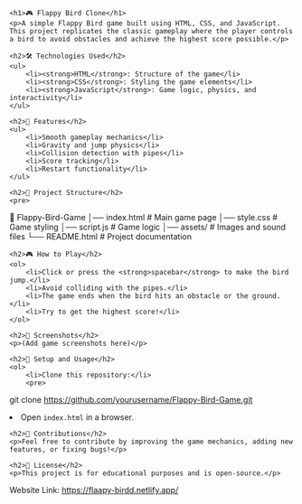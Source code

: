 <!DOCTYPE html>
<html lang="en">
<head>
    <meta charset="UTF-8">
    <meta name="viewport" content="width=device-width, initial-scale=1.0">
    <title>Flappy Bird Game - README</title>
</head>
<body>

    <h1>🎮 Flappy Bird Clone</h1>
    <p>A simple Flappy Bird game built using HTML, CSS, and JavaScript. This project replicates the classic gameplay where the player controls a bird to avoid obstacles and achieve the highest score possible.</p>

    <h2>🛠️ Technologies Used</h2>
    <ul>
        <li><strong>HTML</strong>: Structure of the game</li>
        <li><strong>CSS</strong>: Styling the game elements</li>
        <li><strong>JavaScript</strong>: Game logic, physics, and interactivity</li>
    </ul>

    <h2>🚀 Features</h2>
    <ul>
        <li>Smooth gameplay mechanics</li>
        <li>Gravity and jump physics</li>
        <li>Collision detection with pipes</li>
        <li>Score tracking</li>
        <li>Restart functionality</li>
    </ul>

    <h2>📂 Project Structure</h2>
    <pre>
📂 Flappy-Bird-Game
│── index.html        # Main game page
│── style.css         # Game styling
│── script.js         # Game logic
│── assets/           # Images and sound files
└── README.html       # Project documentation
    </pre>

    <h2>🎮 How to Play</h2>
    <ol>
        <li>Click or press the <strong>spacebar</strong> to make the bird jump.</li>
        <li>Avoid colliding with the pipes.</li>
        <li>The game ends when the bird hits an obstacle or the ground.</li>
        <li>Try to get the highest score!</li>
    </ol>

    <h2>📸 Screenshots</h2>
    <p>(Add game screenshots here)</p>

    <h2>🔧 Setup and Usage</h2>
    <ol>
        <li>Clone this repository:</li>
        <pre>
git clone https://github.com/yourusername/Flappy-Bird-Game.git
        </pre>
        <li>Open <code>index.html</code> in a browser.</li>
    </ol>

    <h2>🤝 Contributions</h2>
    <p>Feel free to contribute by improving the game mechanics, adding new features, or fixing bugs!</p>

    <h2>📜 License</h2>
    <p>This project is for educational purposes and is open-source.</p>

</body>
</html>

Website Link: https://flaapy-birdd.netlify.app/
